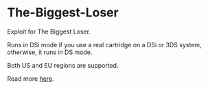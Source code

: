 The-Biggest-Loser
=================

Exploit for The Biggest Loser.

Runs in DSi mode if you use a real cartridge on a DSi or 3DS system, otherwise, it runs in DS mode.

Both US and EU regions are supported.

Read more [here](http://st4rk.net/2014/12/30/the-biggest-loser-exploit/).